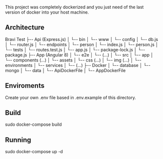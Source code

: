 This project was completely dockerized and you just need of the last version of docker into your host machine.

## Architecture

Bravi Test
├-- Api (Express.js)
│   └-- bin
│       └-- www
│   └-- config
│       └-- db.js
│       └-- router.js
│   └-- endpoints
│       └-- person
│           └-- index.js
│           └-- person.js
│   └-- tests
│       └-- routes.test.js
│   └-- app.js
│   └-- package-lock.js
│   └-- package.js
├-- App (Angular 8)
│   └-- e2e
│       └-- (...)
│   └-- src
│       └-- app
│           └-- components (...)
│       └-- assets
│           └-- css (...)
│           └-- img (...)
│       └-- environments
│       └-- services
│           └-- (...)
├-- Docker
│   └-- database
│       └-- mongo
│           └-- data
│   └-- ApiDockerFile
│   └-- AppDockerFile

## Enviroments

Create your own .env file based in .env.example of this directory.

## Build

sudo docker-compose build

## Running

sudo docker-compose up -d
